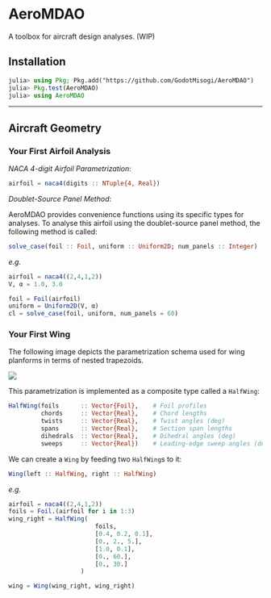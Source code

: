 # AeroMDAO

A toolbox for aircraft design analyses. (WIP)

## Installation

```julia
julia> using Pkg; Pkg.add("https://github.com/GodotMisogi/AeroMDAO")
julia> Pkg.test(AeroMDAO)
julia> using AeroMDAO
```
---

## Aircraft Geometry

### Your First Airfoil Analysis

*NACA 4-digit Airfoil Parametrization*:

```julia
airfoil = naca4(digits :: NTuple{4, Real})
```

*Doublet-Source Panel Method*:

AeroMDAO provides convenience functions using its specific types for analyses. To analyse this airfoil using the doublet-source panel method, the following method is called:

```julia
solve_case(foil :: Foil, uniform :: Uniform2D; num_panels :: Integer)
```
_e.g._
```julia
airfoil = naca4((2,4,1,2))
V, α = 1.0, 3.0 

foil = Foil(airfoil)
uniform = Uniform2D(V, α)
cl = solve_case(foil, uniform, num_panels = 60)
```

### Your First Wing

The following image depicts the parametrization schema used for wing planforms in terms of nested trapezoids.

![](https://godot-bloggy.xyz/post/diagrams/WingGeometry.svg)

This parametrization is implemented as a composite type called a `HalfWing`: 

```julia
HalfWing(foils  	:: Vector{Foil}, 	# Foil profiles
         chords 	:: Vector{Real}, 	# Chord lengths
         twists 	:: Vector{Real}, 	# Twist angles (deg)
         spans  	:: Vector{Real}, 	# Section span lengths
         dihedrals	:: Vector{Real},	# Dihedral angles (deg)
         sweeps 	:: Vector{Real})	# Leading-edge sweep angles (deg)
```

We can create a `Wing` by feeding two `HalfWing`s to it:
```julia
Wing(left :: HalfWing, right :: HalfWing)
```

_e.g._
```julia
airfoil = naca4((2,4,1,2))
foils = Foil.(airfoil for i in 1:3)
wing_right = HalfWing(
                        foils,
                        [0.4, 0.2, 0.1],
                        [0., 2., 5.],
                        [1.0, 0.1],
                        [0., 60.],
                        [0., 30.]
                    )

wing = Wing(wing_right, wing_right)
```